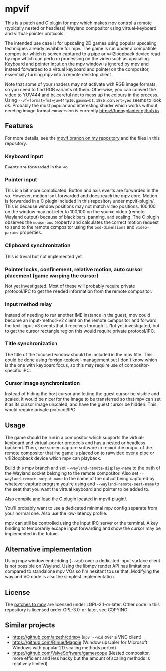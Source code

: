 # mpvif

This is a patch and C plugin for mpv which makes mpv control a remote (typically nested or headless) Wayland compositor using virtual-keyboard and virtual-pointer protocols.

The intended use case is for upscaling 2D games using popular upscaling techniques already available for mpv. The game is run under a compatible compositor which is screen captured to a pipe or v4l2loopback device read by mpv which can perform processing on the video such as upscaling. Keyboard and pointer input on the mpv window is ignored by mpv and instead forwarded to a virtual keyboard and pointer on the compositor, essentially turning mpv into a remote desktop client.

Note that some of your shaders may not activate with RGB image formats, so you need to find RGB variants of them. Otherwise, you can convert the video to YUV444 and be careful not to mess up the colours in the process. Using `--vf=format=fmt=yuv444p10:gamma=bt.1886:convert=yes` seems to look ok. Probably the most popular and interesting shader which works without needing image format conversion is currently https://funnyplanter.github.io.

## Features

For more details, see the [mpvif branch on my repository](https://github.com/layercak3/mpv/tree/mpvif) and the files in this repository.

### Keyboard input

Events are forwarded in the vo.

### Pointer input

This is a bit more complicated. Button and axis events are forwarded in the vo. However, motion isn't forwarded and does reach the mpv core. Motion is forwarded in a C plugin included in this repository under mpvif-plugin/. This is because window positions may not match video positions. 100,100 on the window may not refer to 100,100 on the source video (remote Wayland output) because of black bars, panning, and scaling. The C plugin observes the `mouse-pos` property and calculates the correct motion request to send to the remote compositor using the `osd-dimensions` and `video-params` properties.

### Clipboard synchronization

This is trivial but not implemented yet.

### Pointer locks, confinement, relative motion, auto cursor placement (game warping the cursor)

Not yet investigated. Most of these will probably require private protocol/IPC to get the needed information from the remote compositor.

### Input method relay

Instead of needing to run another IME instance in the guest, mpv could become an input-method-v2 client on the remote compositor and forward the text-input-v3 events that it receives through it. Not yet investigated, but to get the cursor rectangle region this would require private protocol/IPC.

### Title synchronization

The title of the focused window should be included in the mpv title. This could be done using foreign-toplevel-management but I don't know which is the one with keyboard focus, so this may require use of compositor-specific IPC.

### Cursor image synchronization

Instead of hiding the host cursor and letting the guest cursor be visible and scaled, it would be nicer for the image to be transferred so that mpv can set it as its cursor image unscaled, and have the guest cursor be hidden. This would require private protocol/IPC.

## Usage

The game should be run in a compositor which supports the virtual-keyboard and virtual-pointer protocols and has a nested or headless backend. Then, use screen capture software to record the output of the remote compositor that the game is placed on to rawvideo over a pipe or v4l2loopback device which mpv can playback.

Build [this](https://github.com/layercak3/mpv/tree/mpvif) mpv branch and set `--wayland-remote-display-name` to the path of the Wayland socket belonging to the remote compositor. Also set `--wayland-remote-output-name` to the name of the output being captured by whatever capture program you're using and `--wayland-remote-seat-name` to the seat that you want the virtual keyboard and pointer to be added to.

Also compile and load the C plugin located in mpvif-plugin/.

You'll probably want to use a dedicated minimal mpv config separate from your normal one. Also use the low-latency profile.

mpv can still be controlled using the input IPC server or the terminal. A key binding to temporarily escape input forwarding and show the cursor may be implemented in the future.

## Alternative implementation

Using mpv window embedding (`--wid`) over a dedicated input surface client is not possible on Wayland. Using the libmpv render API has limitations compared to standalone mpv VOs so I'm hesitant to use that. Modifying the wayland VO code is also the simplest implementation.

## License

The [patches to mpv](https://github.com/layercak3/mpv/tree/mpvif) are licensed under LGPL-2.1-or-later. Other code in this repository is licensed under GPL-3.0-or-later, see COPYING.

## Similar projects

* https://github.com/arzeth/cdmpv (`mpv --wid` over a VNC client)
* https://github.com/Blinue/Magpie (Window upscaler for Microsoft Windows with popular 2D scaling methods ported)
* https://github.com/ValveSoftware/gamescope (Nested compositor, more efficient and less hacky but the amount of scaling methods is relatively limited)
